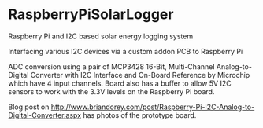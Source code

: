 RaspberryPiSolarLogger
======================

Raspberry Pi and I2C based solar energy logging system

Interfacing various I2C devices via a custom addon PCB to Raspberry Pi

ADC conversion using a pair of MCP3428 16-Bit, Multi-Channel Analog-to-Digital Converter with I2C Interface and On-Board Reference by Microchip which have 4 input channels. Board also has a buffer to allow 5V I2C sensors to work with the 3.3V levels on the Raspberry Pi board.

Blog post on http://www.briandorey.com/post/Raspberry-Pi-I2C-Analog-to-Digital-Converter.aspx has photos of the prototype board.